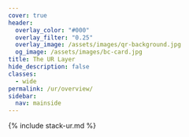 ```yaml
---
cover: true
header:
  overlay_color: "#000"
  overlay_filter: "0.25"
  overlay_image: /assets/images/qr-background.jpg
  og_image: /assets/images/bc-card.jpg
title: The UR Layer
hide_description: false
classes:
  - wide
permalink: /ur/overview/
sidebar:
  nav: mainside
---
```


{% include stack-ur.md %}
